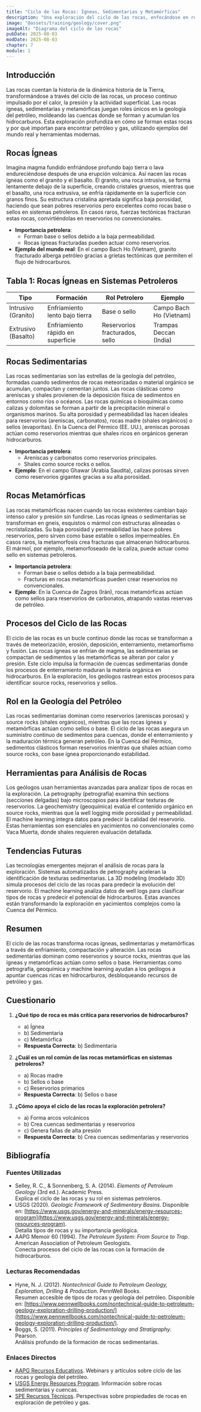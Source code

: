 ```yaml
---
title: "Ciclo de las Rocas: Ígneas, Sedimentarias y Metamórficas"
description: "Una exploración del ciclo de las rocas, enfocándose en rocas ígneas, sedimentarias y metamórficas, y su rol en la geología del petróleo, particularmente en la formación de reservorios, rocas madre y sellos."
image: "@assets/training/geology/cover.png"
imageAlt: "Diagrama del ciclo de las rocas"
pubDate: 2025-08-03
modDate: 2025-08-03
chapter: 7
module: 1
---
```


## Introducción

Las rocas cuentan la historia de la dinámica historia de la Tierra, transformándose a través del ciclo de las rocas, un proceso continuo impulsado por el calor, la presión y la actividad superficial. Las rocas ígneas, sedimentarias y metamórficas juegan roles únicos en la geología del petróleo, moldeando las cuencas donde se forman y acumulan los hidrocarburos. Esta exploración profundiza en cómo se forman estas rocas y por qué importan para encontrar petróleo y gas, utilizando ejemplos del mundo real y herramientas modernas.

## Rocas Ígneas

Imagina magma fundido enfriándose profundo bajo tierra o lava endureciéndose después de una erupción volcánica. Así nacen las rocas ígneas como el granito y el basalto. El granito, una roca intrusiva, se forma lentamente debajo de la superficie, creando cristales gruesos, mientras que el basalto, una roca extrusiva, se enfría rápidamente en la superficie con granos finos. Su estructura cristalina apretada significa baja porosidad, haciendo que sean pobres reservorios pero excelentes como rocas base o sellos en sistemas petroleros. En casos raros, fuerzas tectónicas fracturan estas rocas, convirtiéndolas en reservorios no convencionales.

- **Importancia petrolera**:
  - Forman base o sellos debido a la baja permeabilidad.
  - Rocas ígneas fracturadas pueden actuar como reservorios.
- **Ejemplo del mundo real**: En el campo Bach Ho (Vietnam), granito fracturado alberga petróleo gracias a grietas tectónicas que permiten el flujo de hidrocarburos.

## Tabla 1: Rocas Ígneas en Sistemas Petroleros

| **Tipo**       | **Formación**             | **Rol Petrolero**                | **Ejemplo**                |
|----------------|--------------------------|----------------------------------|---------------------------|
| Intrusivo (Granito) | Enfriamiento lento bajo tierra | Base o sello                     | Campo Bach Ho (Vietnam)   |
| Extrusivo (Basalto) | Enfriamiento rápido en superficie | Reservorios fracturados, sello    | Trampas Deccan (India)    |

## Rocas Sedimentarias

Las rocas sedimentarias son las estrellas de la geología del petróleo, formadas cuando sedimentos de rocas meteorizadas o material orgánico se acumulan, compactan y cementan juntos. Las rocas clásticas como areniscas y shales provienen de la deposición física de sedimentos en entornos como ríos o océanos. Las rocas químicas o bioquímicas como calizas y dolomitas se forman a partir de la precipitación mineral o organismos marinos. Su alta porosidad y permeabilidad las hacen ideales para reservorios (areniscas, carbonatos), rocas madre (shales orgánicos) o sellos (evaporitas). En la Cuenca del Pérmico (EE. UU.), areniscas porosas actúan como reservorios mientras que shales ricos en orgánicos generan hidrocarburos.

- **Importancia petrolera**:
  - Areniscas y carbonatos como reservorios principales.
  - Shales como source rocks o sellos.
- **Ejemplo**: En el campo Ghawar (Arabia Saudita), calizas porosas sirven como reservorios gigantes gracias a su alta porosidad.

## Rocas Metamórficas

Las rocas metamórficas nacen cuando las rocas existentes cambian bajo intenso calor y presión sin fundirse. Las rocas ígneas o sedimentarias se transforman en gneis, esquistos o mármol con estructuras alineadas o recristalizadas. Su baja porosidad y permeabilidad las hace pobres reservorios, pero sirven como base estable o sellos impermeables. En casos raros, la metamorfosis crea fracturas que almacenan hidrocarburos. El mármol, por ejemplo, metamorfoseado de la caliza, puede actuar como sello en sistemas petroleros.

- **Importancia petrolera**:
  - Forman base o sellos debido a la baja permeabilidad.
  - Fracturas en rocas metamórficas pueden crear reservorios no convencionales.
- **Ejemplo**: En la Cuenca de Zagros (Irán), rocas metamórficas actúan como sellos para reservorios de carbonatos, atrapando vastas reservas de petróleo.

## Procesos del Ciclo de las Rocas

El ciclo de las rocas es un bucle continuo donde las rocas se transforman a través de meteorización, erosión, deposición, enterramiento, metamorfismo y fusión. Las rocas ígneas se enfrían de magma, las sedimentarias se compactan de sedimentos y las metamórficas se alteran por calor y presión. Este ciclo impulsa la formación de cuencas sedimentarias donde los procesos de enterramiento maduran la materia orgánica en hidrocarburos. En la exploración, los geólogos rastrean estos procesos para identificar source rocks, reservorios y sellos.

## Rol en la Geología del Petróleo

Las rocas sedimentarias dominan como reservorios (areniscas porosas) y source rocks (shales orgánicos), mientras que las rocas ígneas y metamórficas actúan como sellos o base. El ciclo de las rocas asegura un suministro continuo de sedimentos para cuencas, donde el enterramiento y la maduración térmica generan petróleo. En la Cuenca del Pérmico, sedimentos clásticos forman reservorios mientras que shales actúan como source rocks, con base ígnea proporcionando estabilidad.

## Herramientas para Análisis de Rocas

Los geólogos usan herramientas avanzadas para analizar tipos de rocas en la exploración. La petrography (petrografía) examina thin sections (secciones delgadas) bajo microscopios para identificar texturas de reservorios. La geochemistry (geoquímica) evalúa el contenido orgánico en source rocks, mientras que la well logging mide porosidad y permeabilidad. El machine learning integra datos para predecir la calidad del reservorio. Estas herramientas son esenciales en yacimientos no convencionales como Vaca Muerta, donde shales requieren evaluación detallada.

## Tendencias Futuras

Las tecnologías emergentes mejoran el análisis de rocas para la exploración. Sistemas automatizados de petrography aceleran la identificación de texturas sedimentarias. La 3D modeling (modelado 3D) simula procesos del ciclo de las rocas para predecir la evolución del reservorio. El machine learning analiza datos de well logs para clasificar tipos de rocas y predecir el potencial de hidrocarburos. Estas avances están transformando la exploración en yacimientos complejos como la Cuenca del Pérmico.

## Resumen

El ciclo de las rocas transforma rocas ígneas, sedimentarias y metamórficas a través de enfriamiento, compactación y alteración. Las rocas sedimentarias dominan como reservorios y source rocks, mientras que las ígneas y metamórficas actúan como sellos o base. Herramientas como petrografía, geoquímica y machine learning ayudan a los geólogos a apuntar cuencas ricas en hidrocarburos, desbloqueando recursos de petróleo y gas.

## Cuestionario

1. **¿Qué tipo de roca es más crítica para reservorios de hidrocarburos?**
   - a) Ígnea
   - b) Sedimentaria
   - c) Metamórfica
   - **Respuesta Correcta**: b) Sedimentaria

2. **¿Cuál es un rol común de las rocas metamórficas en sistemas petroleros?**
   - a) Rocas madre
   - b) Sellos o base
   - c) Reservorios primarios
   - **Respuesta Correcta**: b) Sellos o base

3. **¿Cómo apoya el ciclo de las rocas la exploración petrolera?**
   - a) Forma arcos volcánicos
   - b) Crea cuencas sedimentarias y reservorios
   - c) Genera fallas de alta presión
   - **Respuesta Correcta**: b) Crea cuencas sedimentarias y reservorios

## Bibliografía

### Fuentes Utilizadas

- Selley, R. C., & Sonnenberg, S. A. (2014). *Elements of Petroleum Geology* (3rd ed.). Academic Press.  
  Explica el ciclo de las rocas y su rol en sistemas petroleros.
- USGS (2020). *Geologic Framework of Sedimentary Basins*. Disponible en: [https://www.usgs.gov/energy-and-minerals/energy-resources-program](https://www.usgs.gov/energy-and-minerals/energy-resources-program).  
  Detalla tipos de rocas y su importancia geológica.
- AAPG Memoir 60 (1994). *The Petroleum System: From Source to Trap*. American Association of Petroleum Geologists.  
  Conecta procesos del ciclo de las rocas con la formación de hidrocarburos.

### Lecturas Recomendadas

- Hyne, N. J. (2012). *Nontechnical Guide to Petroleum Geology, Exploration, Drilling & Production*. PennWell Books.  
  Resumen accesible de tipos de rocas y geología del petróleo. Disponible en: [https://www.pennwellbooks.com/nontechnical-guide-to-petroleum-geology-exploration-drilling-production/](https://www.pennwellbooks.com/nontechnical-guide-to-petroleum-geology-exploration-drilling-production/).
- Boggs, S. (2011). *Principles of Sedimentology and Stratigraphy*. Pearson.  
  Análisis profundo de la formación de rocas sedimentarias.

### Enlaces Directos

- [AAPG Recursos Educativos](https://www.aapg.org/learn). Webinars y artículos sobre ciclo de las rocas y geología del petróleo.
- [USGS Energy Resources Program](https://www.usgs.gov/energy-and-minerals/energy-resources-program). Información sobre rocas sedimentarias y cuencas.
- [SPE Recursos Técnicos](https://www.spe.org/en/). Perspectivas sobre propiedades de rocas en exploración de petróleo y gas.
